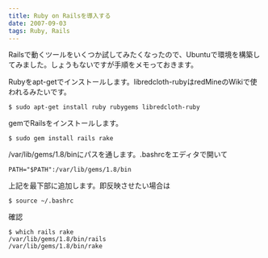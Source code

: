 ```yaml
---
title: Ruby on Railsを導入する
date: 2007-09-03
tags: Ruby, Rails
---
```


Railsで動くツールをいくつか試してみたくなったので、Ubuntuで環境を構築してみました。しょうもないですが手順をメモっておきます。

Rubyをapt-getでインストールします。libredcloth-rubyはredMineのWikiで使われるみたいです。

```
$ sudo apt-get install ruby rubygems libredcloth-ruby
```

gemでRailsをインストールします。

```
$ sudo gem install rails rake
```

/var/lib/gems/1.8/binにパスを通します。.bashrcをエディタで開いて

```
PATH="$PATH":/var/lib/gems/1.8/bin
```

上記を最下部に追加します。即反映させたい場合は

```
$ source ~/.bashrc
```

確認

```
$ which rails rake
/var/lib/gems/1.8/bin/rails
/var/lib/gems/1.8/bin/rake
```
